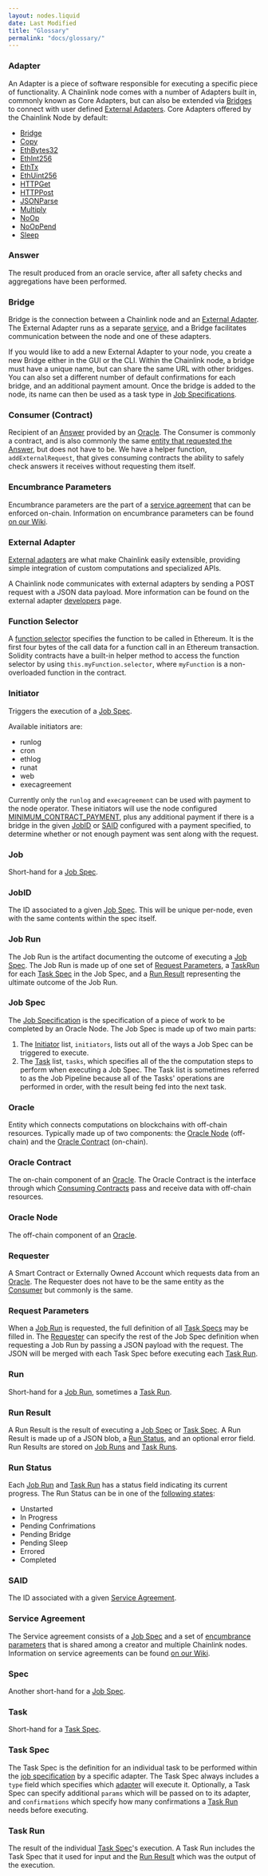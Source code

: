 ```yaml
---
layout: nodes.liquid
date: Last Modified
title: "Glossary"
permalink: "docs/glossary/"
---
```

### Adapter

An Adapter is a piece of software responsible for executing a specific piece of functionality. A Chainlink node comes with a number of Adapters built in, commonly known as Core Adapters, but can also be extended via [Bridges](/docs/node-operators) to connect with user defined [External Adapters](./#external-adapter). Core Adapters offered by the Chainlink Node by default:

- [Bridge](/docs/node-operators)
- [Copy](/docs/adapters/#copy)
- [EthBytes32](/docs/adapters/#ethbytes32)
- [EthInt256](/docs/adapters/#ethint256)
- [EthTx](/docs/adapters/#ethtx)
- [EthUint256](/docs/adapters/#ethuint256)
- [HTTPGet](/docs/adapters/#httpget)
- [HTTPPost](/docs/adapters/#httppost)
- [JSONParse](/docs/adapters/#jsonparse)
- [Multiply](/docs/adapters/#multiply)
- [NoOp](/docs/adapters/#noop)
- [NoOpPend](/docs/adapters/#nooppend)
- [Sleep](/docs/adapters/#sleep)

### Answer

The result produced from an oracle service, after all safety checks and aggregations have been performed. 

### Bridge

Bridge is the connection between a Chainlink node and an [External Adapter](#external-adapter). The External Adapter runs as a separate [service](https://en.wikipedia.org/wiki/Service-oriented_architecture), and a Bridge facilitates communication between the node and one of these adapters. 

If you would like to add a new External Adapter to your node, you create a new Bridge either in the GUI or the CLI. Within the Chainlink node, a bridge must have a unique name, but can share the same URL with other bridges. You can also set a different number of default confirmations for each bridge, and an additional payment amount. Once the bridge is added to the node, its name can then be used as a task type in [Job Specifications](../job-specifications/).

### Consumer (Contract)

Recipient of an [Answer](#answer) provided by an [Oracle](#oracle). The Consumer is commonly a contract, and is also commonly the same [entity that requested the Answer](#requester), but does not have to be. We have a helper function, `
addExternalRequest`, that gives consuming contracts the ability to safely check answers it receives without requesting them itself.

### Encumbrance Parameters

Encumbrance parameters are the part of a [service agreement](#service-agreement) that can be enforced on-chain. Information on encumbrance parameters can be found <a href="https://github.com/smartcontractkit/chainlink/wiki/Protocol-Information#encumbrance" target="_blank">on our Wiki</a>.

### External Adapter

[External adapters](https://github.com/smartcontractkit/chainlink/wiki/External-Adapters) are what make Chainlink easily extensible, providing simple integration of custom computations and specialized APIs.

A Chainlink node communicates with external adapters by sending a POST request with a JSON data payload. More information can be found on the external adapter [developers](../developers/) page.

### Function Selector

A [function selector](https://solidity.readthedocs.io/en/develop/abi-spec.html/#function-selector) specifies the function to be called in Ethereum. It is the first four bytes of the call data for a function call in an Ethereum transaction. Solidity contracts have a built-in helper method to access the function selector by using `this.myFunction.selector`, where `myFunction` is a non-overloaded function in the contract.

### Initiator

Triggers the execution of a [Job Spec](#job-spec). 

Available initiators are:

- runlog
- cron
- ethlog
- runat
- web
- execagreement

Currently only the `runlog` and `execagreement` can be used with payment to the node operator. These initiators will use the node configured [MINIMUM_CONTRACT_PAYMENT](../configuration-variables/#minimum_contract_payment), plus any additional payment if there is a bridge in the given [JobID](#jobid) or [SAID](#said) configured with a payment specified, to determine whether or not enough payment was sent along with the request.

### Job

Short-hand for a [Job Spec](#job-spec).

### JobID

The ID associated to a given [Job Spec](#job-spec). This will be unique per-node, even with the same contents within the spec itself.

### Job Run

The Job Run is the artifact documenting the outcome of executing a [Job Spec](#job-spec). The Job Run is made up of one set of [Request Parameters](#request-parameters), a [TaskRun](#task-run) for each [Task Spec](#task-spec) in the Job Spec, and a [Run Result](#run-result) representing the ultimate outcome of the Job Run.

### Job Spec

The [Job Specification](../job-specifications/) is the specification of a piece of work to be completed by an Oracle Node. The Job Spec is made up of two main parts:

1. The [Initiator](#initiator) list, `initiators`, lists out all of the ways a Job Spec can be triggered to execute.
2. The [Task](#task-spec) list, `tasks`, which specifies all of the  the computation steps to perform when executing a Job Spec. The Task list is sometimes referred to as the Job Pipeline because all of the Tasks' operations are performed in order, with the result being fed into the next task. 

### Oracle 

Entity which connects computations on blockchains with off-chain resources. Typically made up of two components: the [Oracle Node](#oracle-node) (off-chain) and the [Oracle Contract](#oracle-contract) (on-chain).

### Oracle Contract

The on-chain component of an [Oracle](#oracle). The Oracle Contract is the interface through which [Consuming Contracts](#consumer-contract) pass and receive data with off-chain resources.

### Oracle Node

The off-chain component of an [Oracle](#oracle).

### Requester

A Smart Contract or Externally Owned Account which requests data from an [Oracle](#oracle). The Requester does not have to be the same entity as the [Consumer](#consumer-contract) but commonly is the same.

### Request Parameters

When a [Job Run](#job-run) is requested, the full definition of all [Task Specs](#task-spec) may be filled in. The [Requester](#requester) can specify the rest of the Job Spec definition when requesting a Job Run by passing a JSON payload with the request. The JSON will be merged with each Task Spec before executing each [Task Run](#task-run).

### Run

Short-hand for a [Job Run](#job-run), sometimes a [Task Run](#task-run).

### Run Result

A Run Result is the result of executing a [Job Spec](#job-spec) or [Task Spec](#task-spec). A Run Result is made up of a JSON blob, a [Run Status](#run-status), and an optional error field. Run Results are stored on [Job Runs](#job-run) and [Task Runs](#task-run).

### Run Status

Each [Job Run](#job-run) and [Task Run](#task-run) has a status field indicating its current progress. The Run Status can be in one of the [following states](https://godoc.org/github.com/smartcontractkit/chainlink/core/store/models/#pkg-constants):

- Unstarted
- In Progress
- Pending Confrimations
- Pending Bridge
- Pending Sleep
- Errored
- Completed

### SAID

The ID associated with a given [Service Agreement](#service-agreement).

### Service Agreement

The Service agreement consists of a [Job Spec](#job-spec) and a set of [encumbrance parameters](#encumbrance-parameters) that is shared among a creator and multiple Chainlink nodes. Information on service agreements can be found <a href="https://github.com/smartcontractkit/chainlink/wiki/Protocol-Information#service-agreements" target="_blank">on our Wiki</a>.

### Spec

Another short-hand for a [Job Spec](#job-spec).

### Task

Short-hand for a [Task Spec](#task-spec).

### Task Spec

The Task Spec is the definition for an individual task to be performed within the [job specification](../job-specifications/) by a specific adapter. The Task Spec always includes a `type` field which specifies which [adapter](#adapter) will execute it. Optionally, a Task Spec can specify additional `params` which will be passed on to its adapter, and `confirmations` which specify how many confirmations a [Task Run](#task-run) needs before executing.

### Task Run

The result of the individual [Task Spec](#task-spec)'s execution. A Task Run includes the Task Spec that it used for input and the [Run Result](#run-result) which was the output of the execution.